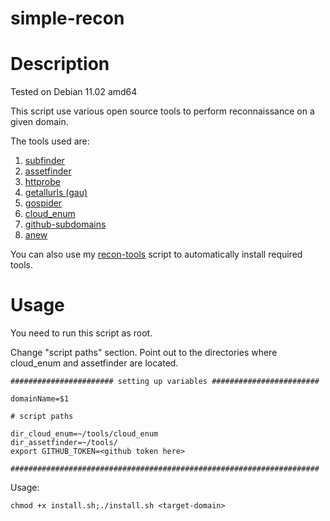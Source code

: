 # simple-recon

# Description

Tested on Debian 11.02 amd64

This script use various open source tools to perform reconnaissance on a given domain.

The tools used are:

1) <a href="https://github.com/projectdiscovery/subfinder">subfinder</a>
2) <a href="https://github.com/tomnomnom/assetfinder">assetfinder</a>
3) <a href="https://github.com/tomnomnom/httprobe">httprobe</a>
4) <a href="https://github.com/lc/gau">getallurls (gau)</a>
5) <a href="https://github.com/jaeles-project/gospider">gospider</a>
6) <a href="https://github.com/initstring/cloud_enum">cloud_enum</a>
7) <a href="https://github.com/gwen001/github-subdomains">github-subdomains</a>
8) <a href="https://github.com/tomnomnom/anew">anew</a>

You can also use my <a href="https://github.com/alppekel/bugbounty-recon-tools">recon-tools</a> script to automatically install required tools.

# Usage

You need to run this script as root.

Change "script paths" section. Point out to the directories where cloud_enum and assetfinder are located.
```
####################### setting up variables ########################

domainName=$1

# script paths

dir_cloud_enum=~/tools/cloud_enum
dir_assetfinder=~/tools/
export GITHUB_TOKEN=<github token here>

#####################################################################
```

Usage:
```
chmod +x install.sh;./install.sh <target-domain>
```
